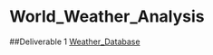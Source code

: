 # World_Weather_Analysis
##Deliverable 1
[Weather_Database](Weather_Database/Weather_Database.ipynb)
